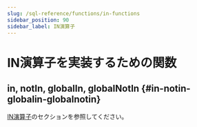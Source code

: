 ```yaml
---
slug: /sql-reference/functions/in-functions
sidebar_position: 90
sidebar_label: IN演算子
---
```


# IN演算子を実装するための関数

## in, notIn, globalIn, globalNotIn {#in-notin-globalin-globalnotin}

[IN演算子](../../sql-reference/operators/in.md#select-in-operators)のセクションを参照してください。
